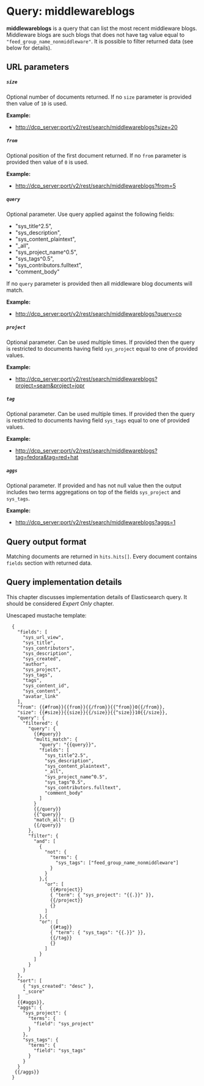 # Query: middlewareblogs

**middlewareblogs** is a query that can list the most recent middleware blogs. Middleware blogs
are such blogs that does not have tag value equal to `"feed_group_name_nonmiddleware"`.
It is possible to filter returned data (see below for details).

## URL parameters

##### `size`

Optional number of documents returned. If no `size` parameter is provided then value of `10` is used.

**Example:**

- <http://dcp_server:port/v2/rest/search/middlewareblogs?size=20>

##### `from`

Optional position of the first document returned. If no `from` parameter is provided then value of `0` is used.

**Example:**

- <http://dcp_server:port/v2/rest/search/middlewareblogs?from=5>

##### `query`

Optional parameter. Use query applied against the following fields:

- "sys_title^2.5",
- "sys_description",
- "sys_content_plaintext",
- "_all",
- "sys_project_name^0.5",
- "sys_tags^0.5",
- "sys_contributors.fulltext",
- "comment_body"

If no `query` parameter is provided then all middleware blog documents will match.

**Example:**

- <http://dcp_server:port/v2/rest/search/middlewareblogs?query=co>

##### `project`

Optional parameter. Can be used multiple times.
If provided then the query is restricted to documents having field `sys_project` equal to one of provided values.

**Example:**

- <http://dcp_server:port/v2/rest/search/middlewareblogs?project=seam&project=jopr>

##### `tag`

Optional parameter. Can be used multiple times.
If provided then the query is restricted to documents having field `sys_tags` equal to one of provided values.

**Example:**

- <http://dcp_server:port/v2/rest/search/middlewareblogs?tag=fedora&tag=red+hat>

##### `aggs`

Optional parameter. If provided and has not null value then the output includes two terms aggregations on top
of the fields `sys_project` and `sys_tags`.

**Example:**

- <http://dcp_server:port/v2/rest/search/middlewareblogs?aggs=1>

## Query output format

Matching documents are returned in `hits.hits[]`. Every document contains `fields` section with returned data.

## Query implementation details

This chapter discusses implementation details of Elasticsearch query. It should be considered _Expert Only_ chapter.

Unescaped mustache template:

      {
        "fields": [
          "sys_url_view",
          "sys_title",
          "sys_contributors",
          "sys_description",
          "sys_created",
          "author",
          "sys_project",
          "sys_tags",
          "tags",
          "sys_content_id",
          "sys_content",
          "avatar_link"
        ],
        "from": {{#from}}{{from}}{{/from}}{{^from}}0{{/from}},
        "size": {{#size}}{{size}}{{/size}}{{^size}}10{{/size}},
        "query": {
          "filtered": {
            "query": {
              {{#query}}
              "multi_match": {
                "query": "{{query}}",
                "fields": [
                  "sys_title^2.5",
                  "sys_description",
                  "sys_content_plaintext",
                  "_all",
                  "sys_project_name^0.5",
                  "sys_tags^0.5",
                  "sys_contributors.fulltext",
                  "comment_body"
                ]
              }
              {{/query}}
              {{^query}}
              "match_all": {}
              {{/query}}
            },
            "filter": {
              "and": [
                {
                  "not": {
                    "terms": {
                      "sys_tags": ["feed_group_name_nonmiddleware"]
                    }
                  }
                },{
                  "or": [
                    {{#project}}
                    { "term": { "sys_project": "{{.}}" }},
                    {{/project}}
                    {}
                  ]
                },{
                "or": [
                    {{#tag}}
                    { "term": { "sys_tags": "{{.}}" }},
                    {{/tag}}
                    {}
                  ]
                }
              ]
            }
          }
        },
        "sort": [
          { "sys_created": "desc" },
          "_score"
        ]
        {{#aggs}},
        "aggs": {
          "sys_project": {
            "terms": {
              "field": "sys_project"
            }
          },
          "sys_tags": {
            "terms": {
              "field": "sys_tags"
            }
          }
        }
       {{/aggs}}
      }